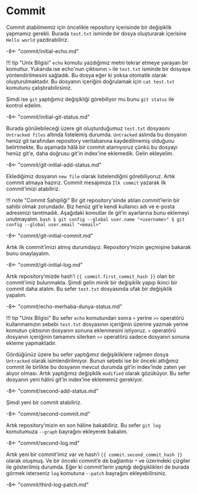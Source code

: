 # Commit

Commit atabilmemiz için öncelikle repository içerisinde bir değişiklik yapmamız gerekli. Burada `test.txt` isminde bir dosya oluşturarak içerisine `Hello world` yazdırabiliriz.

-8<- "commit/initial-echo.md"

!!! tip "Unix Bilgisi"
    `echo` komutu yazdığımız metni tekrar etmeye yarayan bir komuttur. Yukarıda ise echo'nun çıktısının `>` ile `test.txt` isminde bir dosyaya yönlendirilmesini sağladık. Bu dosya eğer ki yoksa otomatik olarak oluşturulmaktadır. Bu dosyanın içeriğini doğrulamak için `cat test.txt` komutunu çalıştırabilirsiniz.

Şimdi ise `git` yaptığımız değişikliği görebiliyor mu bunu `git status` ile kontrol edelim.

-8<- "commit/initial-git-status.md"

Burada görülebileceği üzere git oluşturduğumuz `test.txt` dosyasını `Untracked files` altında listelemiş durumda. `Untracked` aslında bu dosyanın henüz git tarafından repository veritabanına kaydedilmemiş olduğunu belirtmekte. Bu aşamada hâlâ bir commit atamıyoruz çünkü bu dosyayı henüz git'e, daha doğrusu git'in index'ine eklemedik. Gelin ekleyelim.

-8<- "commit/git-initial-add-status.md"

Eklediğimiz dosyanın `new file` olarak listelendiğini görebiliyoruz. Artık commit atmaya hazırız. Commit mesajımıza `İlk commit` yazarak ilk commit’imizi atabiliriz.

!!! note "Commit Sahipliği"
    Bir git repository'sinde atılan commit’lerin bir sahibi olmak zorundadır. Biz henüz git'e kendi kullanıcı adı ve e-posta adresimizi tanıtmadık. Aşağıdaki komutlar ile git’in ayarlarına bunu eklemeyi unutmayalım.
    ```bash
    $ git config --global user.name "<username>"
    $ git config --global user.email "<email>"
    ```

-8<- "commit/git-initial-commit.md"

Artık ilk commit’imizi atmış durumdayız. Repository’mizin geçmişine bakarak bunu onaylayalım.

-8<- "commit/git-initial-log.md"

Artık repository’mizde hash’i `{{ commit.first_commit_hash }}` olan bir commit’imiz bulunmakta. Şimdi gelin minik bir değişiklik yapıp ikinci bir commit daha atalım. Bu sefer `test.txt` dosyasında ufak bir değişiklik yapalım.

-8<- "commit/echo-merhaba-dunya-status.md"

!!! tip "Unix Bilgisi"
    Bu sefer `echo` komutundan sonra `>` yerine `>>` operatörü kullanmamızın sebebi `test.txt` dosyasının içeriğinin üzerine yazmak yerine komutun çıktısının dosyanın sonuna eklenmesini istiyoruz. `>` operatörü dosyanın içeriğinin tamamını silerken `>>` operatörü sadece dosyanın sonuna ekleme yapmaktadır.

Gördüğünüz üzere bu sefer yaptığımız değişikliklere rağmen dosya `Untracked` olarak isimlendirilmiyor. Bunun sebebi ise bir önceki attığımız commit ile birlikte bu dosyanın mevcut durumda git’in index’inde zaten yer alıyor olması. Artık yaptığımız değişiklik `modified` olarak gözüküyor. Bu sefer dosyanın yeni hâlini git’in index’ine eklememiz gerekiyor.

-8<- "commit/second-add-status.md"

Şimdi yeni bir commit atabiliriz.

-8<- "commit/second-commit.md"

Artık repository’mizin en son hâline bakabiliriz. Bu sefer `git log` komutumuza `--graph` bayrağını ekleyerek bakalım.

-8<- "commit/second-log.md"

Artık yeni bir commit’imiz var ve hash’i `{{ commit.second_commit_hash }}` olarak oluşmuş. Ve bir önceki commit’e de bağlantısı `*` ve üzerindeki çizgiler ile gösterilmiş durumda. Eğer ki commit’lerin yaptığı değişiklikleri de burada görmek isterseniz `log` komutuna `--patch` bayrağını ekleyebilirsiniz.

-8<- "commit/third-log-patch.md"